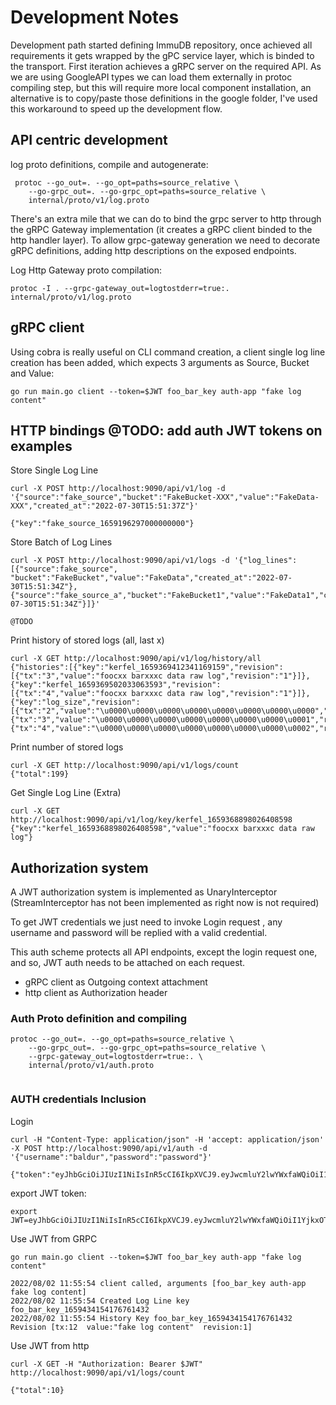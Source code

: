 # Development Notes

Development path started defining ImmuDB repository, once achieved all requirements it gets wrapped by the gPC service layer, which is binded to the transport.
First iteration achieves a gRPC server on the required API. As we are using GoogleAPI types we can load them externally in protoc compiling step, but this will require more local component installation, an alternative is to copy/paste those definitions in the google folder, I've used this workaround to speed up the development flow.

## API centric development

log proto definitions, compile and autogenerate:
```
 protoc --go_out=. --go_opt=paths=source_relative \
    --go-grpc_out=. --go-grpc_opt=paths=source_relative \
    internal/proto/v1/log.proto

```

There's an extra mile that we can do to bind the grpc server to http through the gRPC Gateway implementation (it creates a gRPC client binded to the http handler layer). To allow grpc-gateway generation we need to decorate gRPC definitions, adding http descriptions on the exposed endpoints.

Log Http Gateway proto compilation:
```
protoc -I . --grpc-gateway_out=logtostderr=true:. internal/proto/v1/log.proto
```

## gRPC client
Using cobra is really useful on CLI command creation, a client single log line creation has been added, which expects 3 arguments as Source, Bucket and Value:

```
go run main.go client --token=$JWT foo_bar_key auth-app "fake log content"
```

## HTTP bindings @TODO: add auth JWT tokens on examples

Store Single Log Line
```
curl -X POST http://localhost:9090/api/v1/log -d '{"source":"fake_source","bucket":"FakeBucket-XXX","value":"FakeData-XXX","created_at":"2022-07-30T15:51:37Z"}'

{"key":"fake_source_1659196297000000000"}
```

Store Batch of Log Lines
```
curl -X POST http://localhost:9090/api/v1/logs -d '{"log_lines":[{"source":fake_source", "bucket":"FakeBucket","value":"FakeData","created_at":"2022-07-30T15:51:34Z"},{"source":"fake_source_a","bucket":"FakeBucket1","value":"FakeData1","created_at":"2022-07-30T15:51:34Z"}]}'

@TODO
```

Print history of stored logs (all, last x)
```
curl -X GET http://localhost:9090/api/v1/log/history/all   
{"histories":[{"key":"kerfel_1659369412341169159","revision":[{"tx":"3","value":"foocxx barxxxc data raw log","revision":"1"}]},{"key":"kerfel_1659369502033063593","revision":[{"tx":"4","value":"foocxx barxxxc data raw log","revision":"1"}]},{"key":"log_size","revision":[{"tx":"2","value":"\u0000\u0000\u0000\u0000\u0000\u0000\u0000\u0000","revision":"1"},{"tx":"3","value":"\u0000\u0000\u0000\u0000\u0000\u0000\u0000\u0001","revision":"2"},{"tx":"4","value":"\u0000\u0000\u0000\u0000\u0000\u0000\u0000\u0002","revision":"3"}]}]}
```

Print number of stored logs
```
curl -X GET http://localhost:9090/api/v1/logs/count                                                                                             
{"total":199}
```

Get Single Log Line (Extra)
```
curl -X GET http://localhost:9090/api/v1/log/key/kerfel_1659368898026408598                                
{"key":"kerfel_1659368898026408598","value":"foocxx barxxxc data raw log"}
```

## Authorization system

A JWT authorization system is implemented as UnaryInterceptor (StreamInterceptor has not been implemented as right now is not required)

To get JWT credentials we just need to invoke Login request , any username and password will be replied with a valid credential.

This auth scheme protects all API endpoints, except the login request one, and so, JWT auth needs to be attached on each request.
- gRPC client as Outgoing context attachment
- http client as Authorization header

### Auth Proto definition and compiling
```
protoc --go_out=. --go_opt=paths=source_relative \
    --go-grpc_out=. --go-grpc_opt=paths=source_relative \
    --grpc-gateway_out=logtostderr=true:. \
    internal/proto/v1/auth.proto
    
```

### AUTH credentials Inclusion
Login
```
curl -H "Content-Type: application/json" -H 'accept: application/json' -X POST http://localhost:9090/api/v1/auth -d '{"username":"baldur","password":"password"}'

{"token":"eyJhbGciOiJIUzI1NiIsInR5cCI6IkpXVCJ9.eyJwcmluY2lwYWxfaWQiOiI1YjkxOTdjMy1iNGRkLTQ5ODItOTM5MS03ZjZlNjhiNWY2MDYiLCJlbWFpbCI6ImJhbGR1ciIsImV4cCI6MTY1OTUyMDM4MiwianRpIjoiNWI5MTk3YzMtYjRkZC00OTgyLTkzOTEtN2Y2ZTY4YjVmNjA2MTY1OTQzMzk4MjI4NjE1MTI2NiIsImlhdCI6MTY1OTQzMzk4MiwiaXNzIjoiTG9nIEFQSSIsInN1YiI6IkxvZ2dlciJ9.vuWzqaUm6jQVEryN2kEPSDv8Zy0qQMUjD_COWriVdec"}`
```

export JWT token:
```
export JWT=eyJhbGciOiJIUzI1NiIsInR5cCI6IkpXVCJ9.eyJwcmluY2lwYWxfaWQiOiI1YjkxOTdjMy1iNGRkLTQ5ODItOTM5MS03ZjZlNjhiNWY2MDYiLCJlbWFpbCI6ImJhbGR1ciIsImV4cCI6MTY1OTUyMDM4MiwianRpIjoiNWI5MTk3YzMtYjRkZC00OTgyLTkzOTEtN2Y2ZTY4YjVmNjA2MTY1OTQzMzk4MjI4NjE1MTI2NiIsImlhdCI6MTY1OTQzMzk4MiwiaXNzIjoiTG9nIEFQSSIsInN1YiI6IkxvZ2dlciJ9.vuWzqaUm6jQVEryN2kEPSDv8Zy0qQMUjD_COWriVdec
```

Use JWT from GRPC
```
go run main.go client --token=$JWT foo_bar_key auth-app "fake log content"

2022/08/02 11:55:54 client called, arguments [foo_bar_key auth-app fake log content] 
2022/08/02 11:55:54 Created Log Line key foo_bar_key_1659434154176761432
2022/08/02 11:55:54 History Key foo_bar_key_1659434154176761432 Revision [tx:12  value:"fake log content"  revision:1]

```

Use JWT from http
```
curl -X GET -H "Authorization: Bearer $JWT" http://localhost:9090/api/v1/logs/count                                                                              

{"total":10}
```
